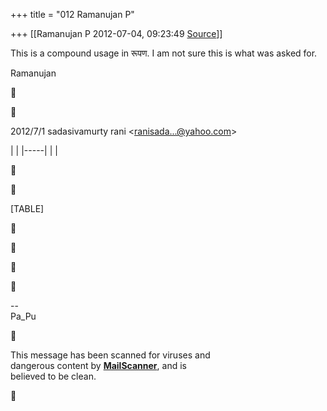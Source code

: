+++
title = "012 Ramanujan P"

+++
[[Ramanujan P	2012-07-04, 09:23:49 [Source](https://groups.google.com/g/bvparishat/c/O2jJrd1FnC4)]]



This is a compound usage in रूपण. I am not sure this is what was asked for.



Ramanujan





  


2012/7/1 sadasivamurty rani \<[ranisada...@yahoo.com]()\>

|     | |-----| |     |





[TABLE]









  
  
  
--  
Pa_Pu



This message has been scanned for viruses and  
dangerous content by [**MailScanner**](http://www.cdac.in/), and is  
believed to be clean.



